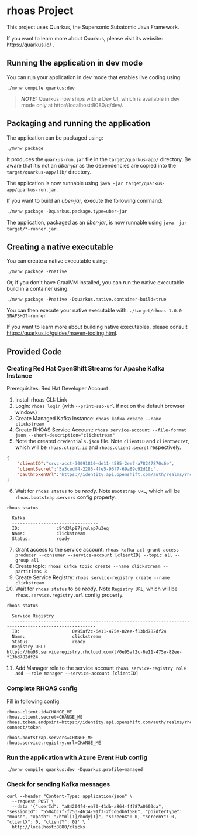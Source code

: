 # rhoas Project

This project uses Quarkus, the Supersonic Subatomic Java Framework.

If you want to learn more about Quarkus, please visit its website: https://quarkus.io/ .

## Running the application in dev mode

You can run your application in dev mode that enables live coding using:
```shell script
./mvnw compile quarkus:dev
```

> **_NOTE:_**  Quarkus now ships with a Dev UI, which is available in dev mode only at http://localhost:8080/q/dev/.

## Packaging and running the application

The application can be packaged using:
```shell script
./mvnw package
```
It produces the `quarkus-run.jar` file in the `target/quarkus-app/` directory.
Be aware that it’s not an _über-jar_ as the dependencies are copied into the `target/quarkus-app/lib/` directory.

The application is now runnable using `java -jar target/quarkus-app/quarkus-run.jar`.

If you want to build an _über-jar_, execute the following command:
```shell script
./mvnw package -Dquarkus.package.type=uber-jar
```

The application, packaged as an _über-jar_, is now runnable using `java -jar target/*-runner.jar`.

## Creating a native executable

You can create a native executable using: 
```shell script
./mvnw package -Pnative
```

Or, if you don't have GraalVM installed, you can run the native executable build in a container using: 
```shell script
./mvnw package -Pnative -Dquarkus.native.container-build=true
```

You can then execute your native executable with: `./target/rhoas-1.0.0-SNAPSHOT-runner`

If you want to learn more about building native executables, please consult https://quarkus.io/guides/maven-tooling.html.

## Provided Code

### Creating Red Hat OpenShift Streams for Apache Kafka Instance

Prerequisites: 
Red Hat Developer Account :

[//]: # (All Link)

1. Install rhoas CLI: Link 
2. Login: `rhoas login` (with `--print-sso-url` if not on the default browser window.)
3. Create Managed Kafka Instance: `rhoas kafka create --name clickstream`
4. Create RHOAS Service Account: `rhoas service-account --file-format json --short-description="clickstream"`
5. Note the created `credentials.json` file. Note `clientID` and `clientSecret`, which will be `rhoas.client.id` and `rhoas.client.secret` respectively.

```json
{
	"clientID":"srvc-acct-30091810-de11-4585-2ee7-a78247870c6e",
	"clientSecret":"5a3cedf4-2285-4fe5-96f7-69a89c92d18c",
	"oauthTokenUrl":"https://identity.api.openshift.com/auth/realms/rhoas/protocol/openid-connect/token"
}
```
6. Wait for `rhoas status` to be _ready_. Note `Bootstrap URL`, which will be `rhoas.bootstrap.servers` config property.

```shell
rhoas status

  Kafka
  ---------------------------------
  ID:              c9fd3lp87jrulap7u3eg
  Name:            clickstream
  Status:          ready

```
7. Grant access to the service account: `rhoas kafka acl grant-access --producer --consumer --service-account [clientID] --topic all --group all`
8. Create topic: `rhoas kafka topic create --name clickstream --partitions 3`
9. Create Service Registry: `rhoas service-registry create --name clickstream`
10. Wait for `rhoas status` to be _ready_. Note `Registry URL`, which will be `rhoas.service.registry.url` config property.

```shell
rhoas status

  Service Registry
  ------------------------------------------------------------------------------------------------------
  ID:                    0e95af2c-6e11-475e-82ee-f13bd782df24
  Name:                  clickstream
  Status:                ready
  Registry URL:          https://bu98.serviceregistry.rhcloud.com/t/0e95af2c-6e11-475e-82ee-f13bd782df24
```

11. Add Manager role to the service account `rhoas service-registry role add --role manager --service-account [clientID]`

### Complete RHOAS config

Fill in following config

```properties
rhoas.client.id=CHANGE_ME
rhoas.client.secret=CHANGE_ME
rhoas.token.endpoint=https://identity.api.openshift.com/auth/realms/rhoas/protocol/openid-connect/token

rhoas.bootstrap.servers=CHANGE_ME
rhoas.service.registry.url=CHANGE_ME
```

### Run the application with Azure Event Hub config

```shell script
./mvnw compile quarkus:dev -Dquarkus.profile=managed
```

### Check for sending Kafka messages

```shell script
curl --header "Content-Type: application/json" \
  --request POST \
  --data '{"userId": "a84204f4-ea70-41db-a864-f4787a0603da", "sessionId": "5504bc7f-f753-4634-91f3-2fcd6db6f586", "pointerType": "mouse", "xpath": "/html[1]/body[1]", "screenX": 0, "screenY": 0, "clientX": 0, "clientY": 0}' \
  http://localhost:8080/clicks
```
